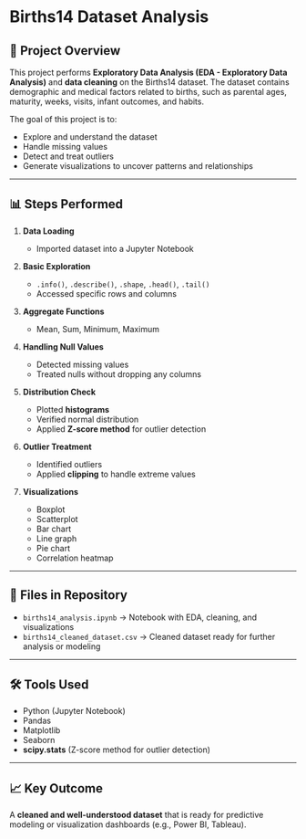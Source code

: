 # Births14 Dataset Analysis  

## 📌 Project Overview  
This project performs **Exploratory Data Analysis (EDA - Exploratory Data Analysis)** and **data cleaning** on the Births14 dataset. The dataset contains demographic and medical factors related to births, such as parental ages, maturity, weeks, visits, infant outcomes, and habits.  

The goal of this project is to:  
- Explore and understand the dataset  
- Handle missing values  
- Detect and treat outliers  
- Generate visualizations to uncover patterns and relationships  

---

## 📊 Steps Performed  
1. **Data Loading**  
   - Imported dataset into a Jupyter Notebook  

2. **Basic Exploration**  
   - `.info()`, `.describe()`, `.shape`, `.head()`, `.tail()`  
   - Accessed specific rows and columns  

3. **Aggregate Functions**  
   - Mean, Sum, Minimum, Maximum  

4. **Handling Null Values**  
   - Detected missing values  
   - Treated nulls without dropping any columns  

5. **Distribution Check**  
   - Plotted **histograms**  
   - Verified normal distribution  
   - Applied **Z-score method** for outlier detection  

6. **Outlier Treatment**  
   - Identified outliers  
   - Applied **clipping** to handle extreme values  

7. **Visualizations**  
   - Boxplot  
   - Scatterplot  
   - Bar chart  
   - Line graph  
   - Pie chart  
   - Correlation heatmap  

---

## 📂 Files in Repository  
- `births14_analysis.ipynb` → Notebook with EDA, cleaning, and visualizations  
- `births14_cleaned_dataset.csv` → Cleaned dataset ready for further analysis or modeling  

---

## 🛠️ Tools Used  
- Python (Jupyter Notebook)  
- Pandas  
- Matplotlib  
- Seaborn  
- **scipy.stats** (Z-score method for outlier detection)  

---

## 📈 Key Outcome  
A **cleaned and well-understood dataset** that is ready for predictive modeling or visualization dashboards (e.g., Power BI, Tableau).  
